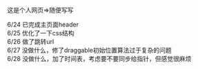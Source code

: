 这是个人网页=>随便写写

6/24  已完成主页面header                                  
6/25  优化了一下css结构                            
6/26  做了跳转url                        
6/27  没做什么，修了draggable初始位置算法过于复杂的问题                         
6/28  没做什么，加了时间表，考虑要不要同步给指针，但感觉很麻烦
